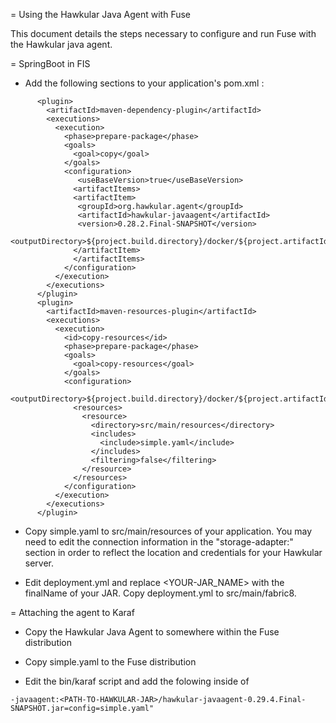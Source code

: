 = Using the Hawkular Java Agent with Fuse

This document details the steps necessary to configure and run Fuse with the Hawkular java agent.

= SpringBoot in FIS

- Add the following sections to your application's pom.xml :

```
      <plugin>
        <artifactId>maven-dependency-plugin</artifactId>
        <executions>
          <execution>
            <phase>prepare-package</phase>
            <goals>
              <goal>copy</goal>
            </goals>
            <configuration>
               <useBaseVersion>true</useBaseVersion>
              <artifactItems>
              <artifactItem>
               <groupId>org.hawkular.agent</groupId>
               <artifactId>hawkular-javaagent</artifactId>
               <version>0.28.2.Final-SNAPSHOT</version>
               <outputDirectory>${project.build.directory}/docker/${project.artifactId}/latest/build/maven/</outputDirectory>
              </artifactItem>
              </artifactItems>
            </configuration>
          </execution>
        </executions>
      </plugin>
      <plugin>
        <artifactId>maven-resources-plugin</artifactId>
        <executions>
          <execution>
            <id>copy-resources</id>
            <phase>prepare-package</phase>
            <goals>
              <goal>copy-resources</goal>
            </goals>
            <configuration>
              <outputDirectory>${project.build.directory}/docker/${project.artifactId}/latest/build/maven/</outputDirectory>
              <resources>
                <resource>
                  <directory>src/main/resources</directory>
                  <includes>
                    <include>simple.yaml</include>
                  </includes>
                  <filtering>false</filtering>
                </resource>
              </resources>
            </configuration>
          </execution>
        </executions>
      </plugin>
```

- Copy simple.yaml to src/main/resources of your application.    You may need to edit the connection information in the "storage-adapter:" section in order to reflect the location and credentials for your Hawkular server.

- Edit deployment.yml and replace <YOUR-JAR_NAME> with the finalName of your JAR.  Copy deployment.yml to src/main/fabric8.


= Attaching the agent to Karaf

- Copy the Hawkular Java Agent to somewhere within the Fuse distribution

- Copy simple.yaml to the Fuse distribution

- Edit the bin/karaf script and add the folowing inside of

``
    -javaagent:<PATH-TO-HAWKULAR-JAR>/hawkular-javaagent-0.29.4.Final-SNAPSHOT.jar=config=simple.yaml"
``
